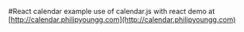 #React calendar
example use of calendar.js with react
demo at [http://calendar.philipyoungg.com](http://calendar.philipyoungg.com)
